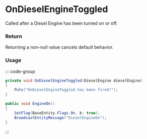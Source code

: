 # OnDieselEngineToggled
<Badge type="info" text="Entity"/>[<Badge type="danger" text="Carbon Compatible"/>](https://github.com/CarbonCommunity/Carbon)[<Badge type="warning" text="Oxide Compatible"/>](https://github.com/OxideMod/Oxide.Rust)
Called after a Diesel Engine has been turned on or off.

### Return
Returning a non-null value cancels default behavior.

### Usage
::: code-group
```csharp [Example]
private void OnDieselEngineToggled(DieselEngine dieselEngine)
{
	Puts("OnDieselEngineToggled has been fired!");
}
```
```csharp [Source — Assembly-CSharp @ DieselEngine]
public void EngineOn()
{
	SetFlag(BaseEntity.Flags.On, b: true);
	BroadcastEntityMessage("DieselEngineOn");
}

```
:::
